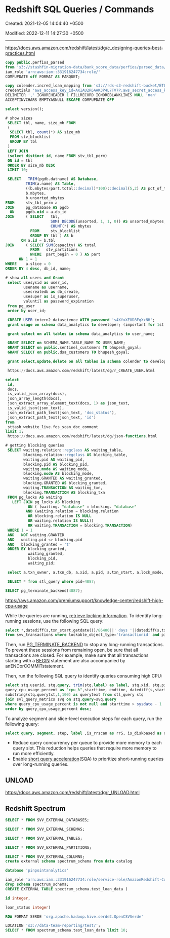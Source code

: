 # Redshift SQL Queries / Commands

Created: 2021-12-05 14:04:40 +0500

Modified: 2022-12-11 14:27:30 +0500

---

<https://docs.aws.amazon.com/redshift/latest/dg/c_designing-queries-best-practices.html>

```sql
copy public.perfios_parsed
from 's3://stashfin-migration-data/bank_score_data/perfios/parsed_data/old_data/2017/01/Jan_2017'
iam_role 'arn:aws:iam::331916247734:role/'
COMPUPDATE off FORMAT AS PARQUET;

copy colender.incred_loan_mapping from 's3://rds-s3-redshift-bucket/ETL_Colender_Dashboard/INCRED/INCRED_Loan_Mapping.csv'
credentials 'aws_access_key_id=AKIAU2R6AAK3P4L7TV7P;aws_secret_access_key=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'
DELIMITER ',' IGNOREHEADER 1 FILLRECORD IGNOREBLANKLINES NULL 'nan'
ACCEPTINVCHARS EMPTYASNULL ESCAPE COMPUPDATE OFF

select version();

# show sizes
 SELECT tbl, name, size_mb FROM
 (
  SELECT tbl, count(*) AS size_mb
  FROM stv_blocklist
  GROUP BY tbl
 )
 LEFT JOIN
 (select distinct id, name FROM stv_tbl_perm)
 ON id = tbl
 ORDER BY size_mb DESC
 LIMIT 10;

 SELECT   TRIM(pgdb.datname) AS Database,
         TRIM(a.name) AS Table,
         ((b.mbytes/part.total::decimal)*100)::decimal(5,2) AS pct_of_total,
         b.mbytes,
         b.unsorted_mbytes
FROM     stv_tbl_perm a
JOIN     pg_database AS pgdb
  ON     pgdb.oid = a.db_id
JOIN     ( SELECT   tbl,
                    SUM( DECODE(unsorted, 1, 1, 0)) AS unsorted_mbytes,
                    COUNT(*) AS mbytes
           FROM     stv_blocklist
           GROUP BY tbl ) AS b
       ON a.id = b.tbl
JOIN     ( SELECT SUM(capacity) AS total
           FROM   stv_partitions
           WHERE  part_begin = 0 ) AS part
      ON 1 = 1
WHERE    a.slice = 0
ORDER BY 4 desc, db_id, name;

# show all users and Grant
 select usesysid as user_id,
        usename as username,
        usecreatedb as db_create,
        usesuper as is_superuser,
        valuntil as password_expiration
 from pg_user
 order by user_id;

 CREATE USER intern2_datascience WITH password 's4XfxXE8D8FqXxNH';
 grant usage on schema data_analytics to developer; (important for 1st time)

 grant select on all tables in schema data_analytics to user_name;

 GRANT SELECT on SCHEMA_NAME.TABLE_NAME TO USER_NAME;
 GRANT SELECT on public.sentinel_customers TO bhupesh_goyal;
 GRANT SELECT on public.dsa_customers TO bhupesh_goyal;

 grant select,update,delete on all tables in schema colender to developer;

 https://docs.aws.amazon.com/redshift/latest/dg/r_CREATE_USER.html

select
 id,
 docs,
 is_valid_json_array(docs),
 json_array_length(docs),
 json_extract_array_element_text(docs, 1) as json_text,
 is_valid_json(json_text),
 json_extract_path_text(json_text, 'doc_status'),
 json_extract_path_text(json_text, 'id')
from
 sttash_website_live.fos_scan_doc_comment
limit 1;
 https://docs.aws.amazon.com/redshift/latest/dg/json-functions.html

# getting blocking queries
 SELECT waiting.relation::regclass AS waiting_table,
        blocking.relation::regclass AS blocking_table,
        waiting.pid AS waiting_pid,
        blocking.pid AS blocking_pid,
        waiting.mode AS waiting_mode,
        blocking.mode AS blocking_mode,
        waiting.GRANTED AS waiting_granted,
        blocking.GRANTED AS blocking_granted,
        waiting.TRANSACTION AS waiting_txn,
        blocking.TRANSACTION AS blocking_txn
 FROM pg_locks AS waiting
   LEFT JOIN pg_locks AS blocking
          ON ( (waiting. "database" = blocking. "database"
         AND (waiting.relation = blocking.relation
          OR blocking.relation IS NULL
          OR waiting.relation IS NULL))
          OR waiting.TRANSACTION = blocking.TRANSACTION)
 WHERE 1 = 1
 AND   NOT waiting.GRANTED
 AND   waiting.pid <> blocking.pid
 AND   blocking_granted = 't'
 ORDER BY blocking_granted,
          waiting_granted,
          blocking_pid,
          waiting_pid;

 select a.txn_owner, a.txn_db, a.xid, a.pid, a.txn_start, a.lock_mode, a.relation as table_id,nvl(trim(c."name"),d.relname) as tablename, a.granted,b.pid as blocking_pid ,datediff(s,a.txn_start,getdate())/86400||' days '||datediff(s,a.txn_start,getdate())%86400/3600||' hrs '||datediff(s,a.txn_start,getdate())%3600/60||' mins '||datediff(s,a.txn_start,getdate())%60||' secs' as txn_duration from svv_transactions a left join (select pid,relation,granted from pg_locks group by 1,2,3) b on a.relation=b.relation and a.granted='f' and b.granted='t' left join (select * from stv_tbl_perm where slice=0) c on a.relation=c.id left join pg_class d on a.relation=d.oid where a.relation is not null;

 SELECT * from stl_query where pid=4887;

SELECT pg_terminate_backend(4887);
```

<https://aws.amazon.com/premiumsupport/knowledge-center/redshift-high-cpu-usage>

While the queries are running, [retrieve locking information](https://aws.amazon.com/premiumsupport/knowledge-center/prevent-locks-blocking-queries-redshift/). To identify long-running sessions, use the following SQL query:

```sql
select *,datediff(s,txn_start,getdate())/86400||' days '||datediff(s,txn_start,getdate())%86400/3600||' hrs '||datediff(s,txn_start,getdate())%3600/60||' mins '||datediff(s,txn_start,getdate())%60||' secs'
from svv_transactions where lockable_object_type='transactionid' and pid<>pg_backend_pid() order by 3;
```

Then, run [PG_TERMINATE_BACKEND](https://docs.aws.amazon.com/redshift/latest/dg/PG_TERMINATE_BACKEND.html) to stop any long-running transactions. To prevent these sessions from remaining open, be sure that all transactions are closed. For example, make sure that all transactions starting with a [BEGIN](https://docs.aws.amazon.com/redshift/latest/dg/r_BEGIN.html) statement are also accompanied by anENDorCOMMITstatement.

Then, run the following SQL query to identify queries consuming high CPU:

```sql
select stq.userid, stq.query, trim(stq.label) as label, stq.xid, stq.pid, svq.service_class,
query_cpu_usage_percent as "cpu_%",starttime, endtime, datediff(s,starttime, endtime) as duration_s,
substring(stq.querytxt,1,100) as querytext from stl_query stq
join svl_query_metrics svq on stq.query=svq.query
where query_cpu_usage_percent is not null and starttime > sysdate - 1
order by query_cpu_usage_percent desc;
```

To analyze segment and slice-level execution steps for each query, run the following query:

```sql
select query, segment, step, label ,is_rrscan as rrS, is_diskbased as disk, is_delayed_scan as DelayS, min(start_time) as starttime, max(end_time) as endtime, datediff(ms, min(start_time), max(end_time)) as "elapsed_msecs", sum(rows) as row_s , sum(rows_pre_filter) as rows_pf, CASE WHEN sum(rows_pre_filter) = 0 THEN 100 ELSE sum(rows)::float/sum(rows_pre_filter)::float*100 END as pct_filter, SUM(workmem)/1024/1024 as "Memory(MB)", SUM(bytes)/1024/1024 as "MB_produced" from svl_query_report where query in (query_ids) group by query, segment, step, label , is_rrscan, is_diskbased , is_delayed_scan order by query, segment, step, label;
```

- Reduce query concurrency per queue to provide more memory to each query slot. This reduction helps queries that require more memory to run more efficiently.
- Enable [short query acceleration](https://docs.aws.amazon.com/redshift/latest/dg/wlm-short-query-acceleration.html)(SQA) to prioritize short-running queries over long-running queries.

## UNLOAD

<https://docs.aws.amazon.com/redshift/latest/dg/r_UNLOAD.html>

## Redshift Spectrum

```sql
SELECT * FROM SVV_EXTERNAL_DATABASES;

SELECT * FROM SVV_EXTERNAL_SCHEMAS;

SELECT * FROM SVV_EXTERNAL_TABLES;

SELECT * FROM SVV_EXTERNAL_PARTITIONS;

SELECT * FROM SVV_EXTERNAL_COLUMNS;
create external schema spectrum_schema from data catalog

database 'pinpointanalytics'

iam_role 'arn:aws:iam::331916247734:role/service-role/AmazonRedshift-CommandsAccessRole-20211208T161606';
drop schema spectrum_schema;
CREATE EXTERNAL TABLE spectrum_schema.test_loan_data (

id integer,

loan_status integer)

ROW FORMAT SERDE 'org.apache.hadoop.hive.serde2.OpenCSVSerde'

LOCATION 's3://data-team-reporting/test/';
SELECT * FROM spectrum_schema.test_loan_data limit 10;
```
